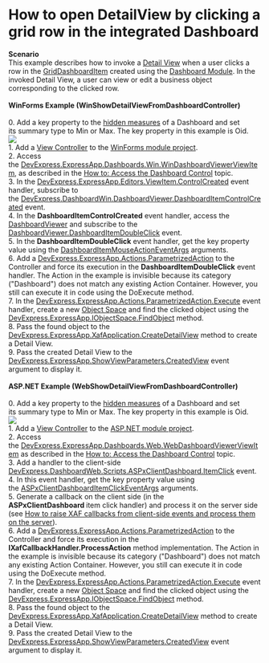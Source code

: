 # How to open DetailView by clicking a grid row in the integrated Dashboard


<strong>Scenario</strong><br>This example describes how to invoke a <a href="https://documentation.devexpress.com/#eXpressAppFramework/clsDevExpressExpressAppDetailViewtopic">Detail View</a> when a user clicks a row in the <a href="https://documentation.devexpress.com/#Dashboard/clsDevExpressDashboardCommonGridDashboardItemtopic">GridDashboardItem</a> created using the <a href="https://documentation.devexpress.com/#eXpressAppFramework/CustomDocument117449">Dashboard Module</a>. In the invoked Detail View, a user can view or edit a business object corresponding to the clicked row.<br> <br><strong>WinForms Example (WinShowDetailViewFromDashboardController)<br></strong><br>0. Add a key property to the <a href="https://documentation.devexpress.com/Dashboard/15706/Creating-Dashboards/Creating-Dashboards-in-the-WinForms-Designer/Binding-Dashboard-Items-to-Data/Hidden-Data-Items">hidden measures</a> of a Dashboard and set its summary type to Min or Max. The key property in this example is Oid.<br><img src="https://raw.githubusercontent.com/DevExpress-Examples/how-to-open-detailview-by-clicking-a-grid-row-in-the-integrated-dashboard-t488012/16.2.6+/media/798f2db8-4169-4eda-a092-08c18fc6b9f3.png"><br>1. Add a <a href="https://documentation.devexpress.com/#eXpressAppFramework/clsDevExpressExpressAppViewControllertopic">View Controller</a> to the <a href="https://documentation.devexpress.com/#eXpressAppFramework/CustomDocument118045">WinForms module project</a>.<br>2. Access the <a href="https://documentation.devexpress.com/#eXpressAppFramework/clsDevExpressExpressAppDashboardsWinWinDashboardViewerViewItemtopic">DevExpress.ExpressApp.Dashboards.Win.WinDashboardViewerViewItem</a>, as described in the <a href="https://documentation.devexpress.com/#eXpressAppFramework/CustomDocument117454">How to: Access the Dashboard Control</a> topic.<br>3. In the <a href="https://documentation.devexpress.com/#eXpressAppFramework/DevExpressExpressAppEditorsViewItem_ControlCreatedtopic">DevExpress.ExpressApp.Editors.ViewItem.ControlCreated</a> event handler, subscribe to the <a href="https://documentation.devexpress.com/#Dashboard/DevExpressDashboardWinDashboardViewer_DashboardItemControlCreatedtopic">DevExpress.DashboardWin.DashboardViewer.DashboardItemControlCreated</a> event.<br>4. In the <strong>DashboardItemControlCreated</strong> event handler, access the <a href="https://documentation.devexpress.com/Dashboard/DevExpress.DashboardWin.DashboardViewer.class">DashboardViewer</a> and subscribe to the <a href="https://documentation.devexpress.com/Dashboard/DevExpress.DashboardWin.DashboardViewer.DashboardItemDoubleClick.event">DashboardViewer.DashboardItemDoubleClick</a> event.<br>5. In the <strong>DashboardItemDoubleClick</strong> event handler, get the key property value using the <a href="https://documentation.devexpress.com/Dashboard/DevExpress.DashboardWin.DashboardItemMouseActionEventArgs.class">DashboardItemMouseActionEventArgs</a> arguments.<br>6. Add a <a href="https://documentation.devexpress.com/#eXpressAppFramework/clsDevExpressExpressAppActionsParametrizedActiontopic">DevExpress.ExpressApp.Actions.ParametrizedAction</a> to the Controller and force its execution in the <strong>DashboardItemDoubleClick</strong> event handler. The Action in the example is invisible because its category ("Dashboard") does not match any existing Action Container. However, you still can execute it in code using the DoExecute method.<br>7. In the <a href="https://documentation.devexpress.com/#expressappframework/DevExpressExpressAppActionsParametrizedAction_Executetopic">DevExpress.ExpressApp.Actions.ParametrizedAction.Execute</a> event handler, create a new <a href="https://documentation.devexpress.com/#eXpressAppFramework/CustomDocument113707">Object Space</a> and find the clicked object using the <a href="https://documentation.devexpress.com/#eXpressAppFramework/DevExpressExpressAppIObjectSpace_FindObjecttopic">DevExpress.ExpressApp.IObjectSpace.FindObject</a> method.<br>8. Pass the found object to the <a href="https://documentation.devexpress.com/#eXpressAppFramework/DevExpressExpressAppXafApplication_CreateDetailViewtopic">DevExpress.ExpressApp.XafApplication.CreateDetailView</a> method to create a Detail View.<br>9. Pass the created Detail View to the <a href="https://documentation.devexpress.com/#eXpressAppFramework/DevExpressExpressAppShowViewParameters_CreatedViewtopic">DevExpress.ExpressApp.ShowViewParameters.CreatedView</a> event argument to display it.<br><br><strong>ASP.NET Example (WebShowDetailViewFromDashboardController)<br></strong><br>0. Add a key property to the <a href="https://documentation.devexpress.com/Dashboard/15706/Creating-Dashboards/Creating-Dashboards-in-the-WinForms-Designer/Binding-Dashboard-Items-to-Data/Hidden-Data-Items">hidden measures</a> of a Dashboard and set its summary type to Min or Max. The key property in this example is Oid.<br><img src="https://raw.githubusercontent.com/DevExpress-Examples/how-to-open-detailview-by-clicking-a-grid-row-in-the-integrated-dashboard-t488012/16.2.6+/media/b44539c5-799d-4cfb-8099-59cb5e6eeb47.png"><br>1. Add a <a href="https://documentation.devexpress.com/#eXpressAppFramework/clsDevExpressExpressAppViewControllertopic">View Controller</a> to the <a href="https://documentation.devexpress.com/#eXpressAppFramework/CustomDocument118045">ASP.NET module project</a>.<br>2. Access the <a href="https://documentation.devexpress.com/#eXpressAppFramework/clsDevExpressExpressAppDashboardsWebWebDashboardViewerViewItemtopic">DevExpress.ExpressApp.Dashboards.Web.WebDashboardViewerViewItem</a> as described in the <a href="https://documentation.devexpress.com/#eXpressAppFramework/CustomDocument117454">How to: Access the Dashboard Control</a> topic.<br>3. Add a handler to the client-side <a href="https://documentation.devexpress.com/Dashboard/DevExpress.DashboardWeb.Scripts.ASPxClientDashboard.ItemClick.event">DevExpress.DashboardWeb.Scripts.ASPxClientDashboard.ItemClick</a> event.<br>4. In this event handler, get the key property value using the <a href="https://documentation.devexpress.com/Dashboard/DevExpress.DashboardWeb.Scripts.ASPxClientDashboardItemClickEventArgs.class">ASPxClientDashboardItemClickEventArgs</a> arguments.<br>5. Generate a callback on the client side (in the <strong>ASPxClientDashboard </strong>item click handler) and process it on the server side (see <a href="https://www.devexpress.com/Support/Center/p/E3778">How to raise XAF callbacks from client-side events and process them on the server</a>).<br>6. Add a <a href="https://documentation.devexpress.com/#eXpressAppFramework/clsDevExpressExpressAppActionsParametrizedActiontopic">DevExpress.ExpressApp.Actions.ParametrizedAction</a> to the Controller and force its execution in the <strong>IXafCallbackHandler.ProcessAction</strong> method implementation. The Action in the example is invisible because its category ("Dashboard") does not match any existing Action Container. However, you still can execute it in code using the DoExecute method.<br>7. In the <a href="https://documentation.devexpress.com/#expressappframework/DevExpressExpressAppActionsParametrizedAction_Executetopic">DevExpress.ExpressApp.Actions.ParametrizedAction.Execute</a> event handler, create a new <a href="https://documentation.devexpress.com/#eXpressAppFramework/CustomDocument113707">Object Space</a> and find the clicked object using the <a href="https://documentation.devexpress.com/#eXpressAppFramework/DevExpressExpressAppIObjectSpace_FindObjecttopic">DevExpress.ExpressApp.IObjectSpace.FindObject</a> method.<br>8. Pass the found object to the <a href="https://documentation.devexpress.com/#eXpressAppFramework/DevExpressExpressAppXafApplication_CreateDetailViewtopic">DevExpress.ExpressApp.XafApplication.CreateDetailView</a> method to create a Detail View.<br>9. Pass the created Detail View to the <a href="https://documentation.devexpress.com/#eXpressAppFramework/DevExpressExpressAppShowViewParameters_CreatedViewtopic">DevExpress.ExpressApp.ShowViewParameters.CreatedView</a> event argument to display it.

<br/>


